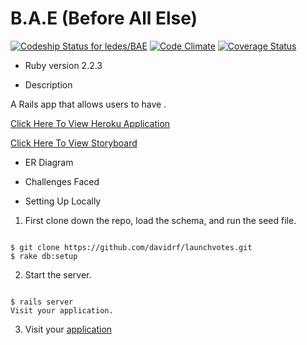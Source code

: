 # B.A.E (Before All Else)
[ ![Codeship Status for ledes/BAE](https://codeship.com/projects/66a1d520-42b3-0133-a1f9-1eb5f82d52fc/status?branch=master)](https://codeship.com/projects/103829)
[![Code Climate](https://codeclimate.com/github/ledes/BAE/badges/gpa.svg)](https://codeclimate.com/github/ledes/BAE)
[![Coverage Status](https://coveralls.io/repos/ledes/BAE/badge.svg?branch=master&service=github)](https://coveralls.io/github/ledes/BAE?branch=master)

* Ruby version
  2.2.3

* Description

A Rails app that allows users to have .

[Click Here To View Heroku Application](https://protected-sands-5404.herokuapp.com/)

[Click Here To View Storyboard](https://trello.com/b/nSJUDmf7/bae)

* ER Diagram

* Challenges Faced

* Setting Up Locally

1. First clone down the repo, load the schema, and run the seed file.

```

$ git clone https://github.com/davidrf/launchvotes.git
$ rake db:setup

```

2. Start the server.

```

$ rails server
Visit your application.

```
3. Visit your [application](http://localhost:3000/)

